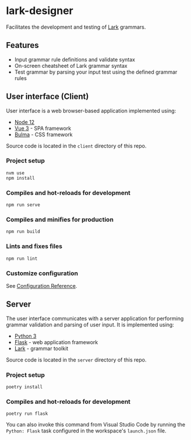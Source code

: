 # lark-designer

Facilitates the development and testing of [Lark](https://lark-parser.readthedocs.io/en/latest/) grammars.

## Features

* Input grammar rule definitions and validate syntax
* On-screen cheatsheet of Lark grammar syntax
* Test grammar by parsing your input test using the defined grammar rules

## User interface (Client)

User interface is a web browser-based application implemented using:

* [Node 12](https://nodejs.org/en/)
* [Vue 3](https://v3.vuejs.org/) - SPA framework
* [Bulma](https://bulma.io/) - CSS framework

Source code is located in the `client` directory of this repo.

### Project setup

```shell
nvm use
npm install
```

### Compiles and hot-reloads for development

```shell
npm run serve
```

### Compiles and minifies for production

```shell
npm run build
```

### Lints and fixes files

```shell
npm run lint
```

### Customize configuration

See [Configuration Reference](https://cli.vuejs.org/config/).

## Server

The user interface communicates with a server application for performing grammar validation and parsing of user input. It is implemented using:

* [Python 3](https://www.python.org/)
* [Flask](https://flask.palletsprojects.com/en/2.0.x/) - web application framework
* [Lark](https://lark-parser.readthedocs.io/en/latest/) - grammar toolkit

Source code is located in the `server` directory of this repo.

### Project setup

```shell
poetry install
```

### Compiles and hot-reloads for development

```shell
poetry run flask 
```

You can also invoke this command from Visual Studio Code by running the `Python: Flask` task configured in the workspace's `launch.json` file.
